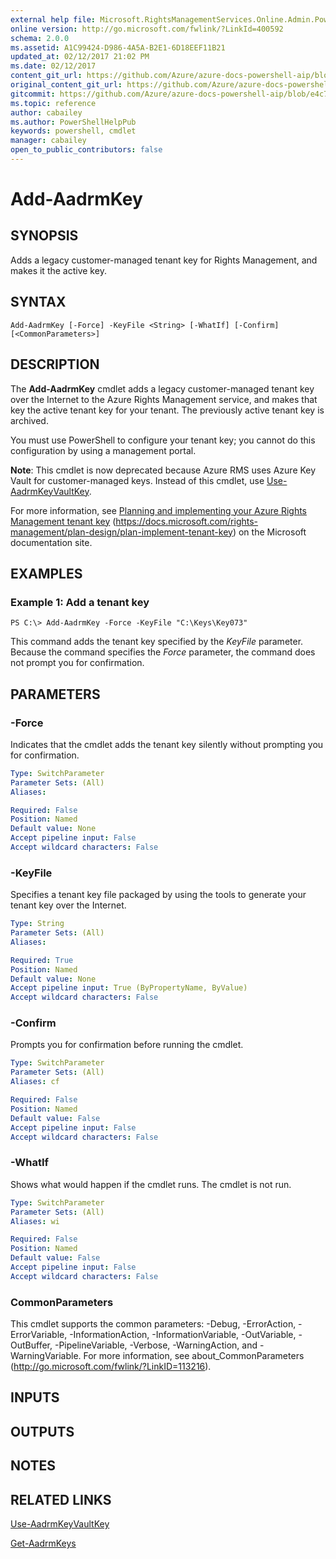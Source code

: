```yaml
---
external help file: Microsoft.RightsManagementServices.Online.Admin.PowerShell.dll-Help.xml
online version: http://go.microsoft.com/fwlink/?LinkId=400592
schema: 2.0.0
ms.assetid: A1C99424-D986-4A5A-B2E1-6D18EEF11B21
updated_at: 02/12/2017 21:02 PM
ms.date: 02/12/2017
content_git_url: https://github.com/Azure/azure-docs-powershell-aip/blob/master/Azure%20Information%20Protection/AADRM/vlatest/Add-AadrmKey.md
original_content_git_url: https://github.com/Azure/azure-docs-powershell-aip/blob/master/Azure%20Information%20Protection/AADRM/vlatest/Add-AadrmKey.md
gitcommit: https://github.com/Azure/azure-docs-powershell-aip/blob/e4c765ba645ee6c466dd1ff7182695aa9e59fb44
ms.topic: reference
author: cabailey
ms.author: PowerShellHelpPub
keywords: powershell, cmdlet
manager: cabailey
open_to_public_contributors: false
---
```


# Add-AadrmKey

## SYNOPSIS
Adds a legacy customer-managed tenant key for Rights Management, and makes it the active key.

## SYNTAX

```
Add-AadrmKey [-Force] -KeyFile <String> [-WhatIf] [-Confirm] [<CommonParameters>]
```

## DESCRIPTION
The **Add-AadrmKey** cmdlet adds a legacy customer-managed tenant key over the Internet to the Azure Rights Management service, and makes that key the active tenant key for your tenant. The previously active tenant key is archived.

You must use PowerShell to configure your tenant key; you cannot do this configuration by using a management portal.

**Note**: This cmdlet is now deprecated because Azure RMS uses Azure Key Vault for customer-managed keys.
Instead of this cmdlet, use [Use-AadrmKeyVaultKey](./Use-AadrmKeyVaultKey.md).

For more information, see [Planning and implementing your Azure Rights Management tenant key](https://docs.microsoft.com/rights-management/plan-design/plan-implement-tenant-key) (https://docs.microsoft.com/rights-management/plan-design/plan-implement-tenant-key) on the Microsoft documentation site.

## EXAMPLES

### Example 1: Add a tenant key
```
PS C:\> Add-AadrmKey -Force -KeyFile "C:\Keys\Key073"
```

This command adds the tenant key specified by the *KeyFile* parameter.
Because the command specifies the *Force* parameter, the command does not prompt you for confirmation.

## PARAMETERS

### -Force
Indicates that the cmdlet adds the tenant key silently without prompting you for confirmation.

```yaml
Type: SwitchParameter
Parameter Sets: (All)
Aliases:

Required: False
Position: Named
Default value: None
Accept pipeline input: False
Accept wildcard characters: False
```

### -KeyFile
Specifies a tenant key file packaged by using the tools to generate your tenant key over the Internet.

```yaml
Type: String
Parameter Sets: (All)
Aliases:

Required: True
Position: Named
Default value: None
Accept pipeline input: True (ByPropertyName, ByValue)
Accept wildcard characters: False
```

### -Confirm
Prompts you for confirmation before running the cmdlet.

```yaml
Type: SwitchParameter
Parameter Sets: (All)
Aliases: cf

Required: False
Position: Named
Default value: False
Accept pipeline input: False
Accept wildcard characters: False
```

### -WhatIf
Shows what would happen if the cmdlet runs. The cmdlet is not run.

```yaml
Type: SwitchParameter
Parameter Sets: (All)
Aliases: wi

Required: False
Position: Named
Default value: False
Accept pipeline input: False
Accept wildcard characters: False
```

### CommonParameters
This cmdlet supports the common parameters: -Debug, -ErrorAction, -ErrorVariable, -InformationAction, -InformationVariable, -OutVariable, -OutBuffer, -PipelineVariable, -Verbose, -WarningAction, and -WarningVariable. For more information, see about_CommonParameters (http://go.microsoft.com/fwlink/?LinkID=113216).

## INPUTS

## OUTPUTS

## NOTES

## RELATED LINKS

[Use-AadrmKeyVaultKey](./Use-AadrmKeyVaultKey.md)

[Get-AadrmKeys](./Get-AadrmKeys.md)
